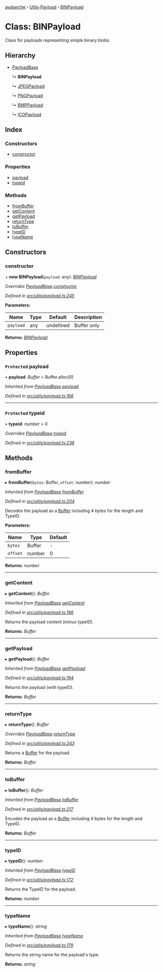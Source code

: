 [avalanche](../README.md) › [Utils-Payload](../modules/utils_payload.md) › [BINPayload](utils_payload.binpayload.md)

# Class: BINPayload

Class for payloads representing simple binary blobs.

## Hierarchy

* [PayloadBase](utils_payload.payloadbase.md)

  ↳ **BINPayload**

  ↳ [JPEGPayload](utils_payload.jpegpayload.md)

  ↳ [PNGPayload](utils_payload.pngpayload.md)

  ↳ [BMPPayload](utils_payload.bmppayload.md)

  ↳ [ICOPayload](utils_payload.icopayload.md)

## Index

### Constructors

* [constructor](utils_payload.binpayload.md#constructor)

### Properties

* [payload](utils_payload.binpayload.md#protected-payload)
* [typeid](utils_payload.binpayload.md#protected-typeid)

### Methods

* [fromBuffer](utils_payload.binpayload.md#frombuffer)
* [getContent](utils_payload.binpayload.md#getcontent)
* [getPayload](utils_payload.binpayload.md#getpayload)
* [returnType](utils_payload.binpayload.md#returntype)
* [toBuffer](utils_payload.binpayload.md#tobuffer)
* [typeID](utils_payload.binpayload.md#typeid)
* [typeName](utils_payload.binpayload.md#typename)

## Constructors

###  constructor

\+ **new BINPayload**(`payload`: any): *[BINPayload](utils_payload.binpayload.md)*

*Overrides [PayloadBase](utils_payload.payloadbase.md).[constructor](utils_payload.payloadbase.md#constructor)*

*Defined in [src/utils/payload.ts:245](https://github.com/ava-labs/avalanchejs/blob/a2feb77/src/utils/payload.ts#L245)*

**Parameters:**

Name | Type | Default | Description |
------ | ------ | ------ | ------ |
`payload` | any | undefined | Buffer only  |

**Returns:** *[BINPayload](utils_payload.binpayload.md)*

## Properties

### `Protected` payload

• **payload**: *Buffer* = Buffer.alloc(0)

*Inherited from [PayloadBase](utils_payload.payloadbase.md).[payload](utils_payload.payloadbase.md#protected-payload)*

*Defined in [src/utils/payload.ts:166](https://github.com/ava-labs/avalanchejs/blob/a2feb77/src/utils/payload.ts#L166)*

___

### `Protected` typeid

• **typeid**: *number* = 0

*Overrides [PayloadBase](utils_payload.payloadbase.md).[typeid](utils_payload.payloadbase.md#protected-typeid)*

*Defined in [src/utils/payload.ts:238](https://github.com/ava-labs/avalanchejs/blob/a2feb77/src/utils/payload.ts#L238)*

## Methods

###  fromBuffer

▸ **fromBuffer**(`bytes`: Buffer, `offset`: number): *number*

*Inherited from [PayloadBase](utils_payload.payloadbase.md).[fromBuffer](utils_payload.payloadbase.md#frombuffer)*

*Defined in [src/utils/payload.ts:204](https://github.com/ava-labs/avalanchejs/blob/a2feb77/src/utils/payload.ts#L204)*

Decodes the payload as a [Buffer](https://github.com/feross/buffer) including 4 bytes for the length and TypeID.

**Parameters:**

Name | Type | Default |
------ | ------ | ------ |
`bytes` | Buffer | - |
`offset` | number | 0 |

**Returns:** *number*

___

###  getContent

▸ **getContent**(): *Buffer*

*Inherited from [PayloadBase](utils_payload.payloadbase.md).[getContent](utils_payload.payloadbase.md#getcontent)*

*Defined in [src/utils/payload.ts:186](https://github.com/ava-labs/avalanchejs/blob/a2feb77/src/utils/payload.ts#L186)*

Returns the payload content (minus typeID).

**Returns:** *Buffer*

___

###  getPayload

▸ **getPayload**(): *Buffer*

*Inherited from [PayloadBase](utils_payload.payloadbase.md).[getPayload](utils_payload.payloadbase.md#getpayload)*

*Defined in [src/utils/payload.ts:194](https://github.com/ava-labs/avalanchejs/blob/a2feb77/src/utils/payload.ts#L194)*

Returns the payload (with typeID).

**Returns:** *Buffer*

___

###  returnType

▸ **returnType**(): *Buffer*

*Overrides [PayloadBase](utils_payload.payloadbase.md).[returnType](utils_payload.payloadbase.md#abstract-returntype)*

*Defined in [src/utils/payload.ts:243](https://github.com/ava-labs/avalanchejs/blob/a2feb77/src/utils/payload.ts#L243)*

Returns a [Buffer](https://github.com/feross/buffer) for the payload.

**Returns:** *Buffer*

___

###  toBuffer

▸ **toBuffer**(): *Buffer*

*Inherited from [PayloadBase](utils_payload.payloadbase.md).[toBuffer](utils_payload.payloadbase.md#tobuffer)*

*Defined in [src/utils/payload.ts:217](https://github.com/ava-labs/avalanchejs/blob/a2feb77/src/utils/payload.ts#L217)*

Encodes the payload as a [Buffer](https://github.com/feross/buffer) including 4 bytes for the length and TypeID.

**Returns:** *Buffer*

___

###  typeID

▸ **typeID**(): *number*

*Inherited from [PayloadBase](utils_payload.payloadbase.md).[typeID](utils_payload.payloadbase.md#typeid)*

*Defined in [src/utils/payload.ts:172](https://github.com/ava-labs/avalanchejs/blob/a2feb77/src/utils/payload.ts#L172)*

Returns the TypeID for the payload.

**Returns:** *number*

___

###  typeName

▸ **typeName**(): *string*

*Inherited from [PayloadBase](utils_payload.payloadbase.md).[typeName](utils_payload.payloadbase.md#typename)*

*Defined in [src/utils/payload.ts:179](https://github.com/ava-labs/avalanchejs/blob/a2feb77/src/utils/payload.ts#L179)*

Returns the string name for the payload's type.

**Returns:** *string*
